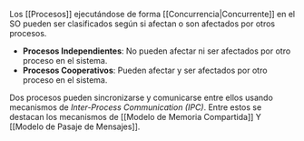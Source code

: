 Los [[Procesos]] ejecutándose de forma [[Concurrencia|Concurrente]] en el SO pueden ser clasificados según si afectan o son afectados por otros procesos.
- **Procesos Independientes**: No pueden afectar ni ser afectados por otro proceso en el sistema.
- **Procesos Cooperativos**: Pueden afectar y ser afectados por otro proceso en el sistema.

Dos procesos pueden sincronizarse y comunicarse entre ellos usando mecanismos de *Inter-Process Communication (IPC)*. Entre estos se destacan los mecanismos de [[Modelo de Memoria Compartida]] Y [[Modelo de Pasaje de Mensajes]].
